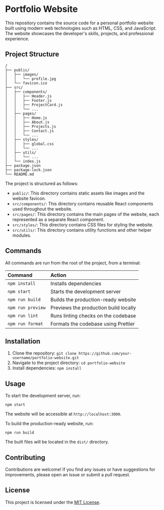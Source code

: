 # Portfolio Website

This repository contains the source code for a personal portfolio website built using modern web technologies such as HTML, CSS, and JavaScript. The website showcases the developer's skills, projects, and professional experience.

## Project Structure

```text
/
├── public/
│   ├── images/
│   │   └── profile.jpg
│   └── favicon.ico
├── src/
│   ├── components/
│   │   ├── Header.js
│   │   ├── Footer.js
│   │   ├── ProjectCard.js
│   │   └── ...
│   ├── pages/
│   │   ├── Home.js
│   │   ├── About.js
│   │   ├── Projects.js
│   │   ├── Contact.js
│   │   └── ...
│   ├── styles/
│   │   ├── global.css
│   │   └── ...
│   ├── utils/
│   │   └── ...
│   └── index.js
├── package.json
├── package-lock.json
└── README.md
```

The project is structured as follows:

- `public/`: This directory contains static assets like images and the website favicon.
- `src/components/`: This directory contains reusable React components used throughout the website.
- `src/pages/`: This directory contains the main pages of the website, each represented as a separate React component.
- `src/styles/`: This directory contains CSS files for styling the website.
- `src/utils/`: This directory contains utility functions and other helper modules.

## Commands

All commands are run from the root of the project, from a terminal:

| Command                   | Action                                           |
| :------------------------ | :----------------------------------------------- |
| `npm install`             | Installs dependencies                            |
| `npm start`               | Starts the development server                    |
| `npm run build`           | Builds the production-ready website             |
| `npm run preview`         | Previews the production build locally           |
| `npm run lint`            | Runs linting checks on the codebase             |
| `npm run format`          | Formats the codebase using Prettier             |

## Installation

1. Clone the repository: `git clone https://github.com/your-username/portfolio-website.git`
2. Navigate to the project directory: `cd portfolio-website`
3. Install dependencies: `npm install`

## Usage

To start the development server, run:

```
npm start
```

The website will be accessible at `http://localhost:3000`.

To build the production-ready website, run:

```
npm run build
```

The built files will be located in the `dist/` directory.

## Contributing

Contributions are welcome! If you find any issues or have suggestions for improvements, please open an issue or submit a pull request.

## License

This project is licensed under the [MIT License](LICENSE).
